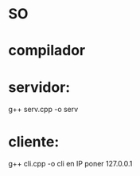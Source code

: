 # SO
# compilador 

#  servidor:
   g++ serv.cpp -o serv
#  
#  cliente:
   g++ cli.cpp -o cli 
  en IP poner 127.0.0.1
